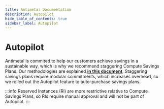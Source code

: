 ```yaml
---
title: Antimetal Documentation
description: Autopilot
hide_table_of_contents: true
sidebar_label: Autopilot
---
```


# Autopilot

Antimetal is commited to help our customers achieve savings in a sustainable way, which is why we recommend staggering Compute Savings Plans. Our methodologies are explained [<u>**in this document**</u>](/product/savings/savings_plans).
Staggering savings plans require modular commitments, which increases overhead, so we rolled out the Autopilot feature to auto-purchase savings plans.

:::info
Reserved Instances (RI) are more restrictive relative to Compute Savings Plans, so RIs require manual approval and will not be part of Autopilot.
:::
